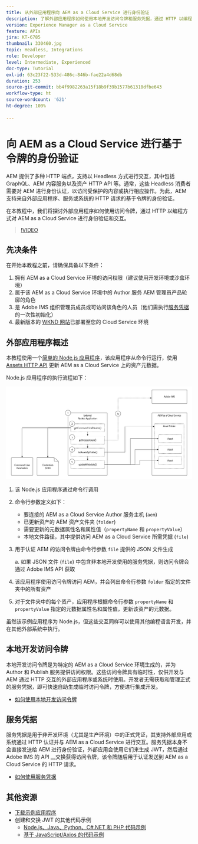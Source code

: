 ```yaml
---
title: 从外部应用程序向 AEM as a Cloud Service 进行身份验证
description: 了解外部应用程序如何使用本地开发访问令牌和服务凭据，通过 HTTP 以编程方式进行身份验证并与 AEM as a Cloud Service over HTTP 进行交互。
version: Experience Manager as a Cloud Service
feature: APIs
jira: KT-6785
thumbnail: 330460.jpg
topic: Headless, Integrations
role: Developer
level: Intermediate, Experienced
doc-type: Tutorial
exl-id: 63c23f22-533d-486c-846b-fae22a4d68db
duration: 253
source-git-commit: bb4f9982263a15f18b9f39b1577b61310dfbe643
workflow-type: ht
source-wordcount: '621'
ht-degree: 100%

---
```


# 向 AEM as a Cloud Service 进行基于令牌的身份验证

AEM 提供了多种 HTTP 端点，支持以 Headless 方式进行交互，其中包括 GraphQL、AEM 内容服务以及资产 HTTP API 等。通常，这些 Headless 消费者需要对 AEM 进行身份认证，以访问受保护的内容或执行相应操作。为此，AEM 支持来自外部应用程序、服务或系统的 HTTP 请求的基于令牌的身份验证。

在本教程中，我们将探讨外部应用程序如何使用访问令牌，通过 HTTP 以编程方式对 AEM as a Cloud Service 进行身份验证和交互。

>[!VIDEO](https://video.tv.adobe.com/v/330460?quality=12&learn=on)

## 先决条件

在开始本教程之前，请确保具备以下条件：

1. 拥有 AEM as a Cloud Service 环境的访问权限（建议使用开发环境或沙盒环境）
1. 属于该 AEM as a Cloud Service 环境中的 Author 服务 AEM 管理员产品轮廓的角色
1. 是 Adobe IMS 组织管理员成员或可访问该角色的人员（他们需执行[服务凭据](./service-credentials.md)的一次性初始化）
1. 最新版本的 [WKND 网站](https://github.com/adobe/aem-guides-wknd)已部署至您的 Cloud Service 环境

## 外部应用程序概述

本教程使用一个[简单的 Node.js 应用程序](./assets/aem-guides_token-authentication-external-application.zip)，该应用程序从命令行运行，使用 [Assets HTTP API](https://experienceleague.adobe.com/docs/experience-manager-cloud-service/assets/admin/mac-api-assets.html?lang=zh-Hans) 更新 AEM as a Cloud Service 上的资产元数据。

Node.js 应用程序的执行流程如下：

![外部应用程序](./assets/overview/external-application.png)

1. 该 Node.js 应用程序通过命令行调用
1. 命令行参数定义如下：
   + 要连接的 AEM as a Cloud Service Author 服务主机 (`aem`)
   + 已更新资产的 AEM 资产文件夹 (`folder`)
   + 需要更新的元数据属性名和属性值（`propertyName` 和 `propertyValue`）
   + 本地文件路径，其中提供访问 AEM as a Cloud Service 所需凭据 (`file`)
1. 用于认证 AEM 的访问令牌由命令行参数 `file` 提供的 JSON 文件生成

   a. 如果 JSON 文件 (`file`) 中包含非本地开发使用的服务凭据，则访问令牌会通过 Adobe IMS API 获取
1. 该应用程序使用访问令牌访问 AEM，并会列出命令行参数 `folder` 指定的文件夹中的所有资产
1. 对于文件夹中的每个资产，应用程序根据命令行参数 `propertyName` 和 `propertyValue` 指定的元数据属性名和属性值，更新该资产的元数据。

虽然该示例应用程序为 Node.js，但这些交互同样可以使用其他编程语言开发，并在其他外部系统中执行。

## 本地开发访问令牌

本地开发访问令牌是为特定的 AEM as a Cloud Service 环境生成的，并为 Author 和 Publish 服务提供访问权限。这些访问令牌具有临时性，仅供开发与 AEM 通过 HTTP 交互的外部应用程序或系统时使用。开发者无需获取和管理正式的服务凭据，即可快速自助生成临时访问令牌，方便进行集成开发。

+ [如何使用本地开发访问令牌](./local-development-access-token.md)

## 服务凭据

服务凭据是用于非开发环境（尤其是生产环境）中的正式凭证，其支持外部应用或系统通过 HTTP 认证并与 AEM as a Cloud Service 进行交互。服务凭据本身不会直接发送给 AEM 进行身份验证，外部应用会使用它们来生成 JWT，然后通过 Adobe IMS 的 API __&#x200B;交换获得访问令牌，该令牌随后用于认证发送到 AEM as a Cloud Service 的 HTTP 请求。

+ [如何使用服务凭据](./service-credentials.md)

## 其他资源

+ [下载示例应用程序](./assets/aem-guides_token-authentication-external-application.zip)
+ 创建和交换 JWT 的其他代码示例
   + [Node.js、Java、Python、C#.NET 和 PHP 代码示例](https://developer.adobe.com/developer-console/docs/guides/authentication/JWT/samples)
   + [基于 JavaScript/Axios 的代码示例](https://github.com/adobe/aemcs-api-client-lib)
